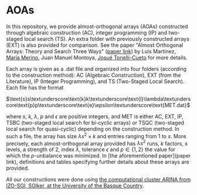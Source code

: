 # AOAs
In this repository, we provide almost-orthogonal arrays (AOAs) constructed through algebraic construction (AC), integer programming (IP) and two-staged local search (TS). An extra folder with previously constructed arrays (EXT) is also provided for comparison. See the paper "Almost Orthogonal Arrays: Theory and Search Three Ways" ([paper link]()) by Luis Martínez, [María Merino](https://sites.google.com/view/maria-merino-maestre/en), Juan Manuel Montoya, [Josué Tonelli-Cueto](https://tonellicueto.xyz/) for more details.

Each array is given as a .dat file and organized into four folders (according to the construction method): AC (Algebraic Construction), EXT (from the Literature), IP (Integer Programming), and TS (Two-Staged Local Search). Each file has the format

$\text{s}s\textunderscore\text{k}k\textunderscore\text{l}\lambda\textunderscore\text{p}p\textunderscore\text{e}\epsilon\textunderscore\text{MET.dat}$

where $s$, $k$, $\lambda$, $p$ and $\epsilon$ are positive integers, and MET is either AC, EXT, IP, TSBC (two-staged local search for bi-cyclic arrays) or TSQC (two-staged local search for quasi-cyclic) depending on the construction method. In such a file, the array has size $\lambda s^2\times k$ and entries ranging from $1$ to $s$. More precisely, each almost-orthogonal array provided has $\lambda s^2$ runs, $k$ factors, $s$ levels, a strength of $2$, index $\lambda$, tolerance $\epsilon$ and $p\in\{1,2\}$ the value for which the $p$-unbalance was minimized. In [the aforementioned paper](paper link), definitions and tables specifying further details about these arrays are provided.

All our constructions were done using [the computational cluster ARINA from IZO-SGI, SGIker, at the University of the Basque Country](https://www.ehu.eus/sgi/arina_es/recursos-computacionales-es/cluster-arina).
